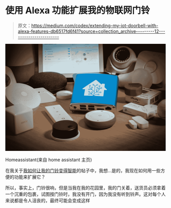 # 使用 Alexa 功能扩展我的物联网门铃

> 原文：<https://medium.com/codex/extending-my-iot-doorbell-with-alexa-features-db6517fd6f41?source=collection_archive---------12----------------------->

![](img/928f0ab266d977c5703a796159bbce3d.png)

Homeassistant(来自 home assistant 主页)

在我关于[我如何让我的门铃变得智能](https://blog.bajonczak.com/how-to-make-your-doorbell-smart/)的帖子中，我想…是的，我现在如何用一些方便的功能来扩展它？

所以，事实上，门铃很响，但是当我在我的花园里，我的门关着，送货员必须拿着一个沉重的包裹，试图按门铃时，我没有开门，因为我没有听到铃声。这对每个人来说都是令人沮丧的，最终可能会变成这样